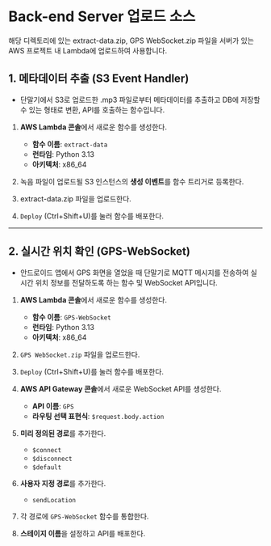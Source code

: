# Back-end Server 업로드 소스
해당 디렉토리에 있는 extract-data.zip, GPS WebSocket.zip 파일을 서버가 있는 AWS 프로젝트 내 Lambda에 업로드하여 사용합니다.

## 1. 메타데이터 추출 (S3 Event Handler)
- 단말기에서 S3로 업로드한 .mp3 파일로부터 메타데이터를 추출하고 DB에 저장할 수 있는 형태로 변환, API를 호출하는 함수입니다.

1. **AWS Lambda 콘솔**에서 새로운 함수를 생성한다.
   - **함수 이름**: `extract-data`
   - **런타임**: Python 3.13
   - **아키텍처**: x86_64

2. 녹음 파일이 업로드될 S3 인스턴스의 **생성 이벤트**를 함수 트리거로 등록한다.

3. extract-data.zip 파일을 업로드한다.

4. `Deploy` (Ctrl+Shift+U)를 눌러 함수를 배포한다.

---

## 2. 실시간 위치 확인 (GPS-WebSocket)
- 안드로이드 앱에서 GPS 화면을 열었을 때 단말기로 MQTT 메시지를 전송하여 실시간 위치 정보를 전달하도록 하는 함수 및 WebSocket API입니다.

1. **AWS Lambda 콘솔**에서 새로운 함수를 생성한다.
   - **함수 이름**: `GPS-WebSocket`
   - **런타임**: Python 3.13
   - **아키텍처**: x86_64

2. `GPS WebSocket.zip` 파일을 업로드한다.

3. `Deploy` (Ctrl+Shift+U)를 눌러 함수를 배포한다.

4. **AWS API Gateway 콘솔**에서 새로운 WebSocket API를 생성한다.
   - **API 이름**: `GPS`
   - **라우팅 선택 표현식**: `$request.body.action`

5. **미리 정의된 경로**를 추가한다.
   - `$connect`
   - `$disconnect`
   - `$default`

6. **사용자 지정 경로**를 추가한다.
   - `sendLocation`

7. 각 경로에 `GPS-WebSocket` 함수를 통합한다.

8. **스테이지 이름**을 설정하고 API를 배포한다.
